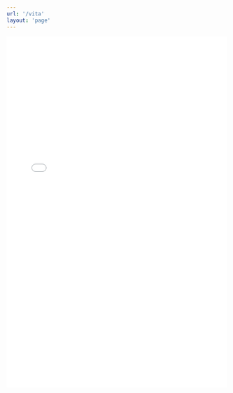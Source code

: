 ```yaml
---
url: '/vita'
layout: 'page'
---
```


<iframe src="/pdfjs/viewer.html?file=/uploads/Dalli_CV_Nov2024.pdf" width="100%" height="800px" style="border: none;">
  Your browser does not support PDFs. Please download the PDF to view it: 
  <a href="/uploads/Dalli_CV_Nov2024.pdf">Download CV</a>.
</iframe>
